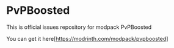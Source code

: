 # PvPBoosted
This is official issues repository for modpack PvPBoosted

You can get it here[https://modrinth.com/modpack/pvpboosted]
